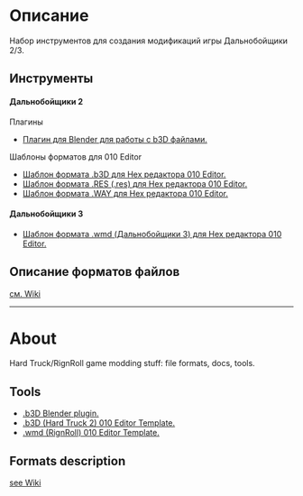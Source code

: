 # Описание

Набор инструментов для создания модификаций игры Дальнобойщики 2/3.

## Инструменты
#### Дальнобойщики 2
Плагины
* [Плагин для Blender для работы с b3D файлами.](https://github.com/AlexKimov/HT2-modding-tools/tree/master/plugins)

Шаблоны форматов для 010 Editor
* [Шаблон формата .b3D для Hex редактора 010 Editor.](https://github.com/AlexKimov/HT2-modding-tools/blob/master/formats/templates/B3D.bt)
* [Шаблон формата .RES (.res) для Hex редактора 010 Editor.](https://github.com/AlexKimov/HT2-RnR-tools/blob/master/formats/templates/RES.bt)
* [Шаблон формата .WAY для Hex редактора 010 Editor.](https://github.com/AlexKimov/HT2-RnR-tools/blob/master/formats/templates/WAY.bt)

#### Дальнобойщики 3
* [Шаблон формата .wmd (Дальнобойщики 3) для Hex редактора 010 Editor.](https://github.com/AlexKimov/HT2-modding-tools/blob/master/formats/templates/WDB.bt)
## Описание форматов файлов
[см. Wiki](https://github.com/AlexKimov/HT2-RnR-tools/wiki)
* * * 
# About
Hard Truck/RignRoll game modding stuff: file formats, docs, tools.

## Tools

* [.b3D Blender plugin.](https://github.com/AlexKimov/HT2-modding-tools/tree/master/plugins)
* [.b3D (Hard Truck 2) 010 Editor Template.](https://github.com/AlexKimov/HT2-modding-tools/blob/master/formats/templates/B3D.bt)
* [.wmd (RignRoll) 010 Editor Template.](https://github.com/AlexKimov/HT2-modding-tools/blob/master/formats/templates/B3D.bt)
## Formats description
[see Wiki](https://github.com/AlexKimov/HT2-RnR-tools/wiki)
